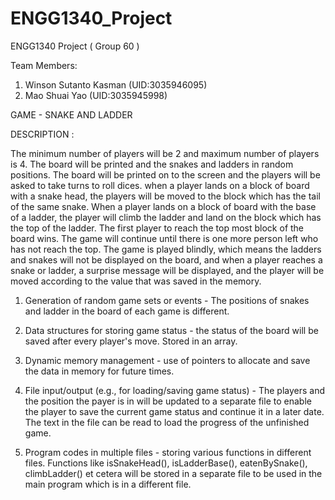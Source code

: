 # ENGG1340_Project
ENGG1340 Project ( Group 60 )


Team Members:
1. Winson Sutanto Kasman (UID:3035946095)
2. Mao Shuai Yao (UID:3035945998)



GAME - SNAKE AND LADDER

DESCRIPTION :

The minimum number of players will be 2 and maximum number of players is 4. The board will be printed and the snakes and ladders in random positions. The board will be printed on to the screen and the players will be asked to take turns to roll dices. when a player lands on a block of board with a snake head, the players will be moved to the block which has the tail of the same snake. When a player lands on a block of board with the base of a ladder, the player will climb the ladder and land on the block which has the top of the ladder. The first player to reach the top most block of the board wins. The game will continue until there is one more person left who has not reach the top. The game is played blindly, which means the ladders and snakes will not be displayed on the board, and when a player reaches a snake or ladder, a surprise message will be displayed, and the player will be moved according to the value that was saved in the memory.


1. Generation of random game sets or events - The positions of snakes and ladder in the board of each game is different.

2. Data structures for storing game status - the status of the board will be saved after every player's move. Stored in an array. 

3. Dynamic memory management - use of pointers to allocate and save the data in memory for future times.

4. File input/output (e.g., for loading/saving game status) - The players and the position the payer is in will be updated to a separate file to enable the player to save the current game status and continue it in a later date. The text in the file can be read to load the progress of the unfinished game.

5. Program codes in multiple files - storing various functions in different files. Functions like isSnakeHead(), isLadderBase(), eatenBySnake(), climbLadder() et cetera will be stored in a separate file to be used in the main program which is in a different file.
